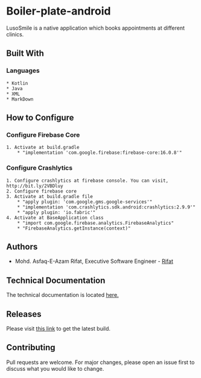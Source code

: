 # Boiler-plate-android

LusoSmile is a native application which books appointments at different clinics.

## Built With
### Languages
    * Kotlin
    * Java
    * XML
    * MarkDown
    
## How to Configure
### Configure Firebase Core
    1. Activate at build.gradle
        * "implementation 'com.google.firebase:firebase-core:16.0.8'"
### Configure Crashlytics
    1. Configure crashlytics at firebase console. You can visit, http://bit.ly/2VBDluy
    2. Configure firebase core 
    3. Activate at build.gradle file 
        * "apply plugin: 'com.google.gms.google-services'"
        * "implementation 'com.crashlytics.sdk.android:crashlytics:2.9.9'"
        * "apply plugin: 'io.fabric'"
    4. Activate at BaseApplication class
        * "import com.google.firebase.analytics.FirebaseAnalytics"
        * "FirebaseAnalytics.getInstance(context)"
    
## Authors
* Mohd. Asfaq-E-Azam Rifat, Executive Software Engineer - [Rifat](https://github.com/rifat15913)

## Technical Documentation
The technical documentation is located [here.](app/documentation/)

## Releases
Please visit [this link](app/release/) to get the latest build.

## Contributing
Pull requests are welcome. For major changes, please open an issue first to discuss what you would like to change.